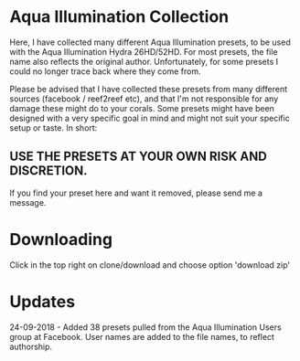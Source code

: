 # Aqua Illumination Collection

Here, I have collected many different Aqua Illumination presets, to be used with the Aqua Illumination Hydra 26HD/52HD.
For most presets, the file name also reflects the original author. Unfortunately, for some presets I could no longer trace back where they come from.

Please be advised that I have collected these presets from many different sources (facebook / reef2reef etc), and that I'm not responsible for any damage these might do to your corals. Some presets might have been designed with a very specific goal in mind and might not suit your specific setup or taste. In short:

## USE THE PRESETS AT YOUR OWN RISK AND DISCRETION.

If you find your preset here and want it removed, please send me a message.

# Downloading
Click in the top right on clone/download and choose option 'download zip'

# Updates
24-09-2018 - Added 38 presets pulled from the Aqua Illumination Users group at Facebook. User names are added to the file names, to reflect authorship.
